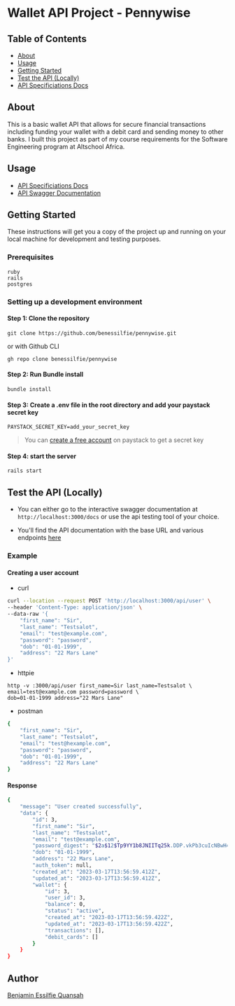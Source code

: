 # Wallet API Project - Pennywise

## Table of Contents

- [About](#about)
- [Usage](#usage)
- [Getting Started](#getting_started)
- [Test the API (Locally)](#test_the_API)
- [API Specificiations Docs](./docs/api_specifications.md)

## About <a name = "about"></a>

This is a basic wallet API that allows for secure financial transactions including funding your wallet with a debit card and sending money to other banks. I built this project as part of my course requirements for the Software Engineering program at Altschool Africa.

## Usage <a name = "usage"></a>

- [API Specificiations Docs](./docs/api_specifications.md)
- [API Swagger Documentation](https://pennywise.onrender.com/docs)

## Getting Started <a name = "getting_started"></a>

These instructions will get you a copy of the project up and running on your local machine for development and testing purposes.

### Prerequisites

```
ruby
rails
postgres
```

### Setting up a development environment

#### Step 1: Clone the repository

```
git clone https://github.com/benessilfie/pennywise.git
```

or with Github CLI

```
gh repo clone benessilfie/pennywise
```

#### Step 2: Run Bundle install

```
bundle install
```

#### Step 3: Create a .env file in the root directory and add your paystack secret key

```
PAYSTACK_SECRET_KEY=add_your_secret_key
```

> You can [create a free account](https://dashboard.paystack.com/#/signup?_id=null) on paystack to get a secret key

#### Step 4: start the server

```
rails start
```

## Test the API (Locally) <a name = "test_the_API"></a>

- You can either go to the interactive swagger documentation at `http://localhost:3000/docs` or use the api testing tool of your choice.

- You'll find the API documentation with the base URL and various endpoints [here](./docs/api_specifications.md)

### Example

#### Creating a user account

- curl

```bash
curl --location --request POST 'http://localhost:3000/api/user' \
--header 'Content-Type: application/json' \
--data-raw '{
    "first_name": "Sir",
    "last_name": "Testsalot",
    "email": "test@example.com",
    "password": "password",
    "dob": "01-01-1999",
    "address": "22 Mars Lane"
}'
```

- httpie

```
http -v :3000/api/user first_name=Sir last_name=Testsalot \
email=test@example.com password=password \
dob=01-01-1999 address="22 Mars Lane"
```

- postman

```bash
{
    "first_name": "Sir",
    "last_name": "Testsalot",
    "email": "test@hexample.com",
    "password": "password",
    "dob": "01-01-1999",
    "address": "22 Mars Lane"
}
```

#### Response

```bash
{
    "message": "User created successfully",
    "data": {
        "id": 3,
        "first_name": "Sir",
        "last_name": "Testsalot",
        "email": "test@example.com",
        "password_digest": "$2a$12$Tp9YY1b8JNIITq25k.DDP.vkPb3cuIcNBwH4QK5XeD3ntoUdpMmlS",
        "dob": "01-01-1999",
        "address": "22 Mars Lane",
        "auth_token": null,
        "created_at": "2023-03-17T13:56:59.412Z",
        "updated_at": "2023-03-17T13:56:59.412Z",
        "wallet": {
            "id": 3,
            "user_id": 3,
            "balance": 0,
            "status": "active",
            "created_at": "2023-03-17T13:56:59.422Z",
            "updated_at": "2023-03-17T13:56:59.422Z",
            "transactions": [],
            "debit_cards": []
        }
    }
}
```

## Author

[Benjamin Essilfie Quansah](https://www.linkedin.com/in/benessilfie/)
